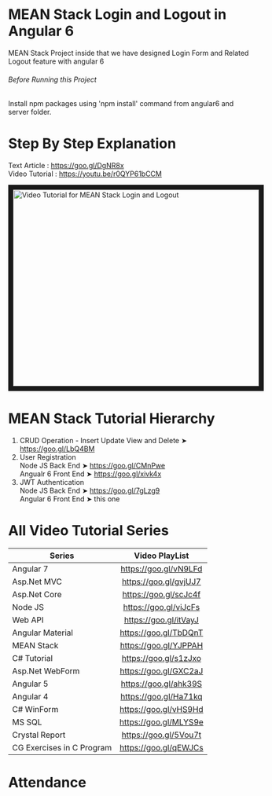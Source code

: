 # MEAN Stack Login and Logout in Angular 6
MEAN Stack Project inside that we have designed Login Form and Related Logout feature with angular 6

###### Before Running this Project
Install npm packages using 'npm install' command from angular6 and server folder. 
 
 # Step By Step Explanation
 
 Text Article : https://goo.gl/DgNR8x <br/>
 Video Tutorial : https://youtu.be/r0QYP61bCCM
 
 <a href="http://www.youtube.com/watch?feature=player_embedded&v=r0QYP61bCCM
" target="_blank"><img src="http://img.youtube.com/vi/r0QYP61bCCM/0.jpg" 
alt="Video Tutorial for MEAN Stack Login and Logout" width="500" height="400" border="10" /></a>

# MEAN Stack Tutorial Hierarchy
1. CRUD Operation - Insert Update View and Delete ➤ https://goo.gl/LbQ4BM
2. User Registration <br/>
    Node JS Back End ➤ https://goo.gl/CMnPwe  <br/>
    Angualr 6 Front End ➤ https://goo.gl/xivk4x <br/>
3. JWT Authentication <br/>
    Node JS Back End  ➤ https://goo.gl/7gLzg9<br/>
    Angular 6 Front End ➤ this one

# All Video Tutorial Series
| Series        | Video PlayList          |
| ------------- |:-------------:|
| Angular 7|https://goo.gl/vN9LFd  |
| Asp.Net MVC|https://goo.gl/gvjUJ7  |
| Asp.Net Core|https://goo.gl/scJc4f  |
| Node JS|https://goo.gl/viJcFs  |
| Web API|https://goo.gl/itVayJ  |
| Angular Material|https://goo.gl/TbDQnT  |
| MEAN Stack|https://goo.gl/YJPPAH  |
| C# Tutorial|https://goo.gl/s1zJxo  |
| Asp.Net WebForm|https://goo.gl/GXC2aJ  |
| Angular 5|https://goo.gl/ahk39S  |
| Angular 4|https://goo.gl/Ha71kq  |
| C# WinForm|https://goo.gl/vHS9Hd  |
| MS SQL|https://goo.gl/MLYS9e  |
| Crystal Report|https://goo.gl/5Vou7t  |
| CG Exercises in C Program|https://goo.gl/qEWJCs  |
# Attendance
